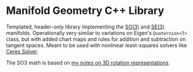 # Manifold Geometry C++ Library

Templated, header-only library implementing the [SO(3)](include/SO3.h) and [SE(3)](include/SE3.h) manifolds. Operationally very similar to variations on Eigen's `Quaternion<T>` class, but with added chart maps and rules for addition and subtraction on tangent spaces. Meant to be used with nonlinear least-squares solvers like [Ceres Solver](http://ceres-solver.org/).

The SO3 math is based on [my notes on 3D rotation representations](https://notes.andrewtorgesen.com/doku.php?id=public:implementing-rotations).
